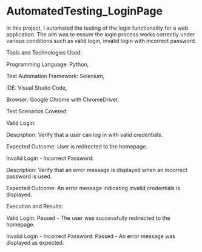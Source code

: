 # AutomatedTesting_LoginPage
In this project, I automated the testing of the login functionality for a web application. The aim was to ensure the login process works correctly under various conditions such as valid login, invalid login with incorrect password.

Tools and Technologies Used:

  Programming Language: Python,
  
  Test Automation Framework: Selenium,
  
  IDE: Visual Studio Code,
  
  Browser: Google Chrome with ChromeDriver.

Test Scenarios Covered:

Valid Login:

  Description: Verify that a user can log in with valid credentials.
  
  Expected Outcome: User is redirected to the homepage.
  
Invalid Login - Incorrect Password:

  Description: Verify that an error message is displayed when an incorrect password is used.
  
  Expected Outcome: An error message indicating invalid credentials is displayed.

Execution and Results:

  Valid Login: Passed - The user was successfully redirected to the homepage.
  
  Invalid Login - Incorrect Password: Passed - An error message was displayed as expected.
